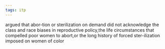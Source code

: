 ```yaml
---
tags: itp
---
```

argued that abor-tion or sterilization on demand did not acknowledge the class and race biases in reproductive policy,the life circumstances that compelled poor women to abort,or the long history of forced ster-ilization imposed on women of color
